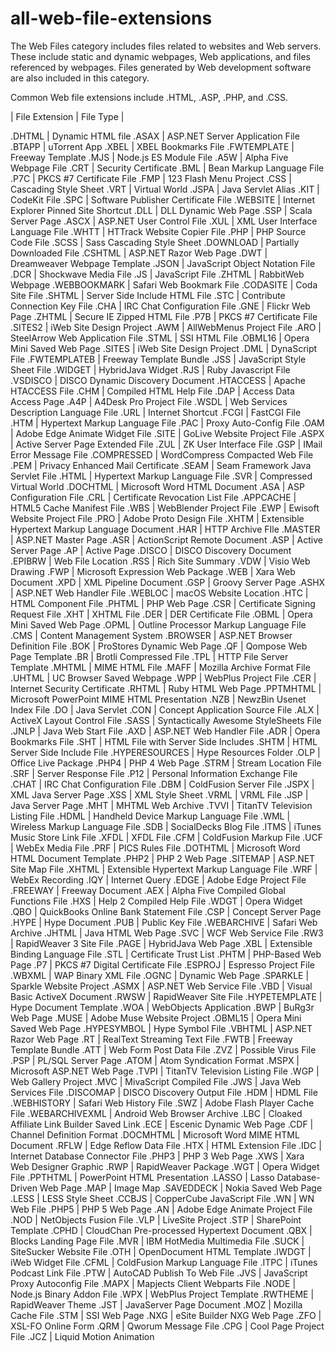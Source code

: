 # all-web-file-extensions

The Web Files category includes files related to websites and Web servers. These include static and dynamic webpages, Web applications, and files referenced by webpages. Files generated by Web development software are also included in this category.

Common Web file extensions include .HTML, .ASP, .PHP, and .CSS.

| File Extension	|	File Type | 

.DHTML	|	Dynamic HTML file
.ASAX	|	ASP.NET Server Application File
.BTAPP	|	uTorrent App
.XBEL	|	XBEL Bookmarks File
.FWTEMPLATE	|	Freeway Template
.MJS	|	Node.js ES Module File
.A5W	|	Alpha Five Webpage File
.CRT	|	Security Certificate
.BML	|	Bean Markup Language File
.P7C	|	PKCS #7 Certificate File
.FMP	|	123 Flash Menu Project
.CSS	|	Cascading Style Sheet
.VRT	|	Virtual World
.JSPA	|	Java Servlet Alias
.KIT	|	CodeKit File
.SPC	|	Software Publisher Certificate File
.WEBSITE	|	Internet Explorer Pinned Site Shortcut
.DLL	|	DLL Dynamic Web Page
.SSP	|	Scala Server Page
.ASCX	|	ASP.NET User Control File
.XUL	|	XML User Interface Language File
.WHTT	|	HTTrack Website Copier File
.PHP	|	PHP Source Code File
.SCSS	|	Sass Cascading Style Sheet
.DOWNLOAD	|	Partially Downloaded File
.CSHTML	|	ASP.NET Razor Web Page
.DWT	|	Dreamweaver Webpage Template
.JSON	|	JavaScript Object Notation File
.DCR	|	Shockwave Media File
.JS	|	JavaScript File
.ZHTML	|	RabbitWeb Webpage
.WEBBOOKMARK	|	Safari Web Bookmark File
.CODASITE	|	Coda Site File
.SHTML	|	Server Side Include HTML File
.STC	|	Contribute Connection Key File
.CHA	|	IRC Chat Configuration File
.GNE	|	Flickr Web Page
.ZHTML	|	Secure IE Zipped HTML File
.P7B	|	PKCS #7 Certificate File
.SITES2	|	iWeb Site Design Project
.AWM	|	AllWebMenus Project File
.ARO	|	SteelArrow Web Application File
.STML	|	SSI HTML File
.OBML16	|	Opera Mini Saved Web Page
.SITES	|	iWeb Site Design Project
.DML	|	DynaScript File
.FWTEMPLATEB	|	Freeway Template Bundle
.JSS	|	JavaScript Style Sheet File
.WIDGET	|	HybridJava Widget
.RJS	|	Ruby Javascript File
.VSDISCO	|	DISCO Dynamic Discovery Document
.HTACCESS	|	Apache HTACCESS File
.CHM	|	Compiled HTML Help File
.DAP	|	Access Data Access Page
.A4P	|	A4Desk Pro Project File
.WSDL	|	Web Services Description Language File
.URL	|	Internet Shortcut
.FCGI	|	FastCGI File
.HTM	|	Hypertext Markup Language File
.PAC	|	Proxy Auto-Config File
.OAM	|	Adobe Edge Animate Widget File
.SITE	|	GoLive Website Project File
.ASPX	|	Active Server Page Extended File
.ZUL	|	ZK User Interface File
.GSP	|	IMail Error Message File
.COMPRESSED	|	WordCompress Compacted Web File
.PEM	|	Privacy Enhanced Mail Certificate
.SEAM	|	Seam Framework Java Servlet File
.HTML	|	Hypertext Markup Language File
.SVR	|	Compressed Virtual World
.DOCHTML	|	Microsoft Word HTML Document
.ASA	|	ASP Configuration File
.CRL	|	Certificate Revocation List File
.APPCACHE	|	HTML5 Cache Manifest File
.WBS	|	WebBlender Project File
.EWP	|	Ewisoft Website Project File
.PRO	|	Adobe Proto Design File
.XHTM	|	Extensible Hypertext Markup Language Document
.HAR	|	HTTP Archive FIle
.MASTER	|	ASP.NET Master Page
.ASR	|	ActionScript Remote Document
.ASP	|	Active Server Page
.AP	|	Active Page
.DISCO	|	DISCO Discovery Document
.EPIBRW	|	Web File Location
.RSS	|	Rich Site Summary
.VDW	|	Visio Web Drawing
.FWP	|	Microsoft Expression Web Package
.WEB	|	Xara Web Document
.XPD	|	XML Pipeline Document
.GSP	|	Groovy Server Page
.ASHX	|	ASP.NET Web Handler File
.WEBLOC	|	macOS Website Location
.HTC	|	HTML Component File
.PHTML	|	PHP Web Page
.CSR	|	Certificate Signing Request File
.XHT	|	XHTML File
.DER	|	DER Certificate File
.OBML	|	Opera Mini Saved Web Page
.OPML	|	Outline Processor Markup Language File
.CMS	|	Content Management System
.BROWSER	|	ASP.NET Browser Definition File
.BOK	|	ProStores Dynamic Web Page
.QF	|	Qompose Web Page Template
.BR	|	Brotli Compressed File
.TPL	|	HTTP File Server Template
.MHTML	|	MIME HTML File
.MAFF	|	Mozilla Archive Format File
.UHTML	|	UC Browser Saved Webpage
.WPP	|	WebPlus Project File
.CER	|	Internet Security Certificate
.RHTML	|	Ruby HTML Web Page
.PPTMHTML	|	Microsoft PowerPoint MIME HTML Presentation
.NZB	|	NewzBin Usenet Index File
.DO	|	Java Servlet
.CON	|	Concept Application Source File
.ALX	|	ActiveX Layout Control File
.SASS	|	Syntactically Awesome StyleSheets File
.JNLP	|	Java Web Start File
.AXD	|	ASP.NET Web Handler File
.ADR	|	Opera Bookmarks File
.SHT	|	HTML File with Server Side Includes
.SHTM	|	HTML Server Side Include File
.HYPERESOURCES	|	Hype Resources Folder
.OLP	|	Office Live Package
.PHP4	|	PHP 4 Web Page
.STRM	|	Stream Location File
.SRF	|	Server Response File
.P12	|	Personal Information Exchange File
.CHAT	|	IRC Chat Configuration File
.DBM	|	ColdFusion Server File
.JSPX	|	XML Java Server Page
.XSS	|	XML Style Sheet
.VRML	|	VRML File
.JSP	|	Java Server Page
.MHT	|	MHTML Web Archive
.TVVI	|	TitanTV Television Listing File
.HDML	|	Handheld Device Markup Language File
.WML	|	Wireless Markup Language File
.SDB	|	SocialDecks Blog File
.ITMS	|	iTunes Music Store Link File
.XFDL	|	XFDL File
.CFM	|	ColdFusion Markup File
.UCF	|	WebEx Media File
.PRF	|	PICS Rules File
.DOTHTML	|	Microsoft Word HTML Document Template
.PHP2	|	PHP 2 Web Page
.SITEMAP	|	ASP.NET Site Map File
.XHTML	|	Extensible Hypertext Markup Language File
.WRF	|	WebEx Recording
.IQY	|	Internet Query
.EDGE	|	Adobe Edge Project File
.FREEWAY	|	Freeway Document
.AEX	|	Alpha Five Compiled Global Functions File
.HXS	|	Help 2 Compiled Help File
.WDGT	|	Opera Widget
.QBO	|	QuickBooks Online Bank Statement File
.CSP	|	Concept Server Page
.HYPE	|	Hype Document
.PUB	|	Public Key File
.WEBARCHIVE	|	Safari Web Archive
.JHTML	|	Java HTML Web Page
.SVC	|	WCF Web Service File
.RW3	|	RapidWeaver 3 Site File
.PAGE	|	HybridJava Web Page
.XBL	|	Extensible Binding Language File
.STL	|	Certificate Trust List
.PHTM	|	PHP-Based Web Page
.P7	|	PKCS #7 Digital Certificate File
.ESPROJ	|	Espresso Project File
.WBXML	|	WAP Binary XML File
.OGNC	|	Dynamic Web Page
.SPARKLE	|	Sparkle Website Project
.ASMX	|	ASP.NET Web Service File
.VBD	|	Visual Basic ActiveX Document
.RWSW	|	RapidWeaver Site File
.HYPETEMPLATE	|	Hype Document Template
.WOA	|	WebObjects Application
.BWP	|	BuRg3r Web Page
.MUSE	|	Adobe Muse Website Project
.OBML15	|	Opera Mini Saved Web Page
.HYPESYMBOL	|	Hype Symbol File
.VBHTML	|	ASP.NET Razor Web Page
.RT	|	RealText Streaming Text File
.FWTB	|	Freeway Template Bundle
.ATT	|	Web Form Post Data File
.ZVZ	|	Possible Virus File
.PSP	|	PL/SQL Server Page
.ATOM	|	Atom Syndication Format
.MSPX	|	Microsoft ASP.NET Web Page
.TVPI	|	TitanTV Television Listing File
.WGP	|	Web Gallery Project
.MVC	|	MivaScript Compiled File
.JWS	|	Java Web Services File
.DISCOMAP	|	DISCO Discovery Output File
.HDM	|	HDML File
.WEBHISTORY	|	Safari Web History File
.SWZ	|	Adobe Flash Player Cache File
.WEBARCHIVEXML	|	Android Web Browser Archive
.LBC	|	Cloaked Affiliate Link Builder Saved Link
.ECE	|	Escenic Dynamic Web Page
.CDF	|	Channel Definition Format
.DOCMHTML	|	Microsoft Word MIME HTML Document
.RFLW	|	Edge Reflow Data File
.HTX	|	HTML Extension File
.IDC	|	Internet Database Connector File
.PHP3	|	PHP 3 Web Page
.XWS	|	Xara Web Designer Graphic
.RWP	|	RapidWeaver Package
.WGT	|	Opera Widget File
.PPTHTML	|	PowerPoint HTML Presentation
.LASSO	|	Lasso Database-Driven Web Page
.MAP	|	Image Map
.SAVEDDECK	|	Nokia Saved Web Page
.LESS	|	LESS Style Sheet
.CCBJS	|	CopperCube JavaScript File
.WN	|	WN Web File
.PHP5	|	PHP 5 Web Page
.AN	|	Adobe Edge Animate Project File
.NOD	|	NetObjects Fusion File
.VLP	|	LiveSite Project
.STP	|	SharePoint Template
.CPHD	|	CloudChan Pre-processed Hypertext Document
.QBX	|	Blocks Landing Page File
.MVR	|	IBM HotMedia Multimedia File
.SUCK	|	SiteSucker Website File
.OTH	|	OpenDocument HTML Template
.IWDGT	|	iWeb Widget File
.CFML	|	ColdFusion Markup Language File
.ITPC	|	iTunes Podcast Link File
.PTW	|	AutoCAD Publish To Web File
.JVS	|	JavaScript Proxy Autoconfig File
.MAPX	|	Mapjects Client Webparts File
.NODE	|	Node.js Binary Addon File
.WPX	|	WebPlus Project Template
.RWTHEME	|	RapidWeaver Theme
.JST	|	JavaServer Page Document
.MOZ	|	Mozilla Cache File
.STM	|	SSI Web Page
.NXG	|	eSite Builder NXG Web Page
.ZFO	|	XSL-FO Online Form
.QRM	|	Qworum Message File
.CPG	|	Cool Page Project File
.JCZ	|	Liquid Motion Animation
